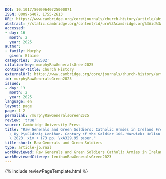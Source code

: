 ```yaml
---
DOI: 10.1017/S0009640725000071
ISSN: 0009-6407, 1755-2613
URL: https://www.cambridge.org/core/journals/church-history/article/abs/raw-generals-and-green-soldiers-catholic-armies-in-ireland-from-1641-to-1643-by-padraig-lenihan-century-of-the-soldier-106-warwick-helion-company-2023-xiv-173-pp-2995-paper/2471B5D96FAEF4ECB067EA47B281E5C5
abstract: //static.cambridge.org/content/id/urn%3Acambridge.org%3Aid%3Aarticle%3AS0009640725000071/resource/name/firstPage-pdf-S0009640725000071a.jpg
accessed:
- day: 16
  month: 2
  year: 2025
author:
- family: Murphy
  given: Elaine
categories: '202502'
citation-key: murphyRawGeneralsGreen2025
container-title: Church History
externalUrl: https://www.cambridge.org/core/journals/church-history/article/abs/raw-generals-and-green-soldiers-catholic-armies-in-ireland-from-1641-to-1643-by-padraig-lenihan-century-of-the-soldier-106-warwick-helion-company-2023-xiv-173-pp-2995-paper/2471B5D96FAEF4ECB067EA47B281E5C5
id: murphyRawGeneralsGreen2025
issued:
- day: 13
  month: 2
  year: 2025
language: en
layout: page
page: 1-2
permalink: /murphyRawGeneralsGreen2025
review: 'true'
source: Cambridge University Press
title: "Raw Generals and Green Soldiers: Catholic Armies in Ireland From 1641 to 1643.\
  \ By P\xE1draig Lenihan. Century of the Soldier 106. Warwick: Helion & Company,\
  \ 2023. xiv + 173 pp. \xA329.95 paper."
title-short: Raw Generals and Green Soldiers
type: article-journal
workReviewed: Raw Generals and Green Soldiers Catholic Armies in Ireland 1641-43
workReviewedCitekey: lenihanRawGeneralsGreen2023
---
```

{% include reviewPageTemplate.html %}